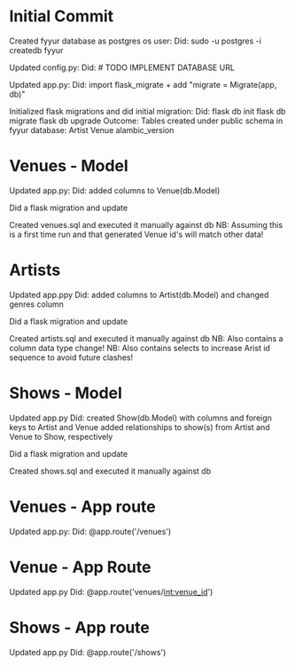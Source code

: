# Initial Commit
Created fyyur database as postgres os user:
  Did:
    sudo -u postgres -i
    createdb fyyur

Updated config.py:
  Did: # TODO IMPLEMENT DATABASE URL

Updated app.py:
  Did: import flask_migrate + add "migrate = Migrate(app, db)"

Initialized flask migrations and did initial migration:
  Did:
    flask db init
    flask db migrate
    flask db upgrade
  Outcome:
    Tables created under public schema in fyyur database:
      Artist
      Venue
      alambic_version

# Venues - Model
Updated app.py:
  Did: added columns to Venue(db.Model)

Did a flask migration and update

Created venues.sql and executed it manually against db
  NB: Assuming this is a first time run and that generated Venue id's will match other data!

# Artists
Updated app.ppy
  Did: added columns to Artist(db.Model) and changed genres column

Did a flask migration and update

Created artists.sql and executed it manually against db
  NB: Also contains a column data type change!
  NB: Also contains selects to increase Arist id sequence to avoid future clashes!

# Shows - Model
Updated app.py
  Did:
    created Show(db.Model) with columns and foreign keys to Artist and Venue
    added relationships to show(s) from Artist and Venue to Show, respectively

Did a flask migration and update

Created shows.sql and executed it manually against db

# Venues - App route
Updated app.py:
  Did: @app.route('/venues')

# Venue - App Route
Updated app.py
  Did: @app.route('venues/<int:venue_id>')

# Shows - App route
Updated app.py
  Did: @app.route('/shows')